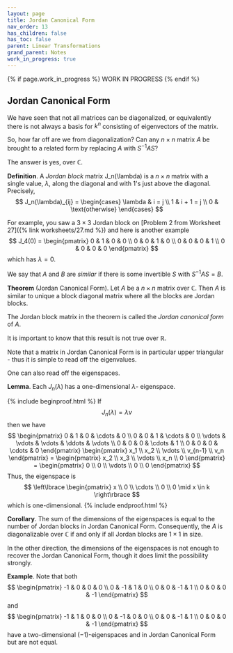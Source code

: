 ```yaml
---
layout: page
title: Jordan Canonical Form
nav_order: 13
has_children: false
has_toc: false
parent: Linear Transformations
grand_parent: Notes
work_in_progress: true
---
```


{% if page.work_in_progress %}
    WORK IN PROGRESS
{% endif %}

## Jordan Canonical Form 

We have seen that not all matrices can be diagonalized, or 
equivalently there is not always a basis for $k^n$ consisting of 
eigenvectors of the matrix. 

So, how far off are we from diagonalization? Can any $n \times n$ 
matrix $A$ be brought to a related form by replacing $A$ with 
$S^{-1} A S$? 

The answer is yes, over $\mathbb{C}$. 

**Definition**. A _Jordan block_ matrix J_n(\lambda) is a 
$n \times n$ matrix with 
a single value, $\lambda$, along the diagonal and with $1$'s just above 
the diagonal. Precisely, 
$$
	J_n(\lambda)_{ij} = 
		\begin{cases} 
			\lambda & i = j \\
			1 & i + 1 = j \\
			0 & \text{otherwise} 
		\end{cases}
$$

For example, you saw a $3 \times 3$ Jordan block on [Problem 2 from 
Worksheet 27]({% link worksheets/27.md %}) and here is another 
example
$$
J_4(0) = 
\begin{pmatrix}
0 & 1 & 0 & 0 \\
0 & 0 & 1 & 0 \\
0 & 0 & 0 & 1 \\
0 & 0 & 0 & 0 
\end{pmatrix}
$$
which has $\lambda = 0$. 

We say that $A$ and $B$ are _similar_ if there is some invertible $S$ 
with $S^{-1} A S = B$. 

**Theorem** (Jordan Canonical Form). Let $A$ be a $n \times n$ matrix 
over $\mathbb{C}$. Then $A$ is similar to unique a block diagonal matrix 
where all the blocks are Jordan blocks. 

The Jordan block matrix in the theorem is called the _Jordan 
canonical form_ of $A$. 

It is important to know that this result is not true over $\mathbb{R}$. 

Note that a matrix in Jordan Canonical Form is in particular 
upper triangular - thus it is simple to read off the eigenvalues. 

One can also read off the eigenspaces. 

**Lemma**. Each $J_n(\lambda)$ has a one-dimensional $\lambda$-
eigenspace. 

{% include beginproof.html %}
If 
$$
J_n(\lambda) = \lambda v 
$$
then we have 
$$
\begin{pmatrix}
0 & 1 & 0 & \cdots & 0 \\
0 & 0 & 1 & \cdots & 0 \\
\vdots & \vdots & \vdots & \ddots & \vdots \\
0 & 0 & 0 & \cdots & 1 \\
0 & 0 & 0 & \cdots & 0 
\end{pmatrix}
\begin{pmatrix} 
x_1 \\ x_2 \\ \vdots \\ v_{n-1} \\ v_n 
\end{pmatrix} = 
\begin{pmatrix}
x_2 \\ x_3 \\ \vdots \\ x_n \\ 0
\end{pmatrix} = 
\begin{pmatrix}
0 \\ 0 \\ \vdots \\ 0 \\ 0 
\end{pmatrix}
$$
Thus, the eigenspace is 
$$
\left\lbrace \begin{pmatrix} x \\ 0 \\ \cdots \\ 0 \\ 0 \mid 
x \in k \right\rbrace 
$$
which is one-dimensional. 
{% include endproof.html %}

**Corollary**. The sum of the dimensions of the eigenspaces is 
equal to the number of Jordan blocks in Jordan Canonical Form. 
Consequently, the $A$ is diagonalizable over $\mathbb{C}$ if 
and only if all Jordan blocks are $1 \times 1$ in size. 

In the other direction, the dimensions of the eigenspaces is 
not enough to recover the Jordan Canonical Form, though it does 
limit the possibility strongly. 

**Example**. Note that both 
$$
\begin{pmatrix}
-1 & 0 & 0 & 0 \\
0 & -1 & 1 & 0 \\
0 & 0 & -1 & 1 \\
0 & 0 & 0 & -1
\end{pmatrix} 
$$
and 
$$
\begin{pmatrix}
-1 & 1 & 0 & 0 \\
0 & -1 & 0 & 0 \\
0 & 0 & -1 & 1 \\
0 & 0 & 0 & -1 
\end{pmatrix}
$$
have a two-dimensional $(-1)$-eigenspaces and in Jordan Canonical 
Form but are not equal. 
